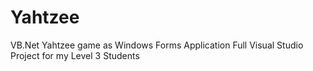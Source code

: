 # Yahtzee
VB.Net Yahtzee game as Windows Forms Application
Full Visual Studio Project for my Level 3 Students
